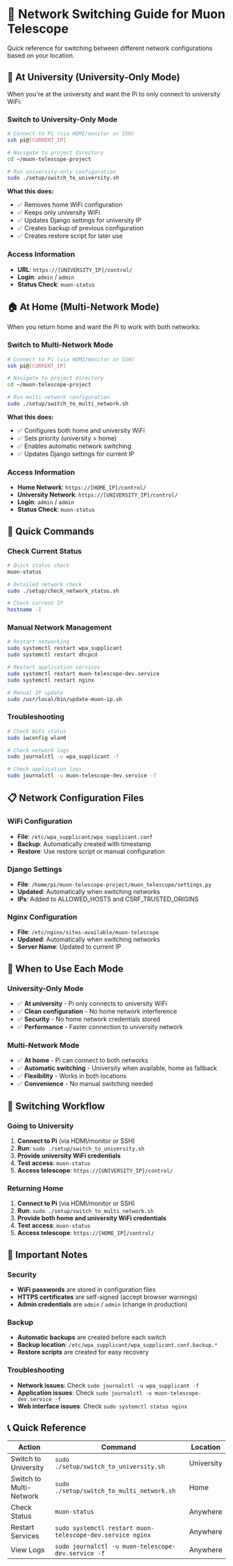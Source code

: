 # 🔄 Network Switching Guide for Muon Telescope

Quick reference for switching between different network configurations based on your location.

## 🏫 At University (University-Only Mode)

When you're at the university and want the Pi to only connect to university WiFi:

### Switch to University-Only Mode
```bash
# Connect to Pi (via HDMI/monitor or SSH)
ssh pi@[CURRENT_IP]

# Navigate to project directory
cd ~/muon-telescope-project

# Run university-only configuration
sudo ./setup/switch_to_university.sh
```

**What this does:**
- ✅ Removes home WiFi configuration
- ✅ Keeps only university WiFi
- ✅ Updates Django settings for university IP
- ✅ Creates backup of previous configuration
- ✅ Creates restore script for later use

### Access Information
- **URL**: `https://[UNIVERSITY_IP]/control/`
- **Login**: `admin` / `admin`
- **Status Check**: `muon-status`

## 🏠 At Home (Multi-Network Mode)

When you return home and want the Pi to work with both networks:

### Switch to Multi-Network Mode
```bash
# Connect to Pi (via HDMI/monitor or SSH)
ssh pi@[CURRENT_IP]

# Navigate to project directory
cd ~/muon-telescope-project

# Run multi-network configuration
sudo ./setup/switch_to_multi_network.sh
```

**What this does:**
- ✅ Configures both home and university WiFi
- ✅ Sets priority (university > home)
- ✅ Enables automatic network switching
- ✅ Updates Django settings for current IP

### Access Information
- **Home Network**: `https://[HOME_IP]/control/`
- **University Network**: `https://[UNIVERSITY_IP]/control/`
- **Login**: `admin` / `admin`
- **Status Check**: `muon-status`

## 🔧 Quick Commands

### Check Current Status
```bash
# Quick status check
muon-status

# Detailed network check
sudo ./setup/check_network_status.sh

# Check current IP
hostname -I
```

### Manual Network Management
```bash
# Restart networking
sudo systemctl restart wpa_supplicant
sudo systemctl restart dhcpcd

# Restart application services
sudo systemctl restart muon-telescope-dev.service
sudo systemctl restart nginx

# Manual IP update
sudo /usr/local/bin/update-muon-ip.sh
```

### Troubleshooting
```bash
# Check WiFi status
sudo iwconfig wlan0

# Check network logs
sudo journalctl -u wpa_supplicant -f

# Check application logs
sudo journalctl -u muon-telescope-dev.service -f
```

## 📋 Network Configuration Files

### WiFi Configuration
- **File**: `/etc/wpa_supplicant/wpa_supplicant.conf`
- **Backup**: Automatically created with timestamp
- **Restore**: Use restore script or manual configuration

### Django Settings
- **File**: `/home/pi/muon-telescope-project/muon_telescope/settings.py`
- **Updated**: Automatically when switching networks
- **IPs**: Added to ALLOWED_HOSTS and CSRF_TRUSTED_ORIGINS

### Nginx Configuration
- **File**: `/etc/nginx/sites-available/muon-telescope`
- **Updated**: Automatically when switching networks
- **Server Name**: Updated to current IP

## 🎯 When to Use Each Mode

### University-Only Mode
- ✅ **At university** - Pi only connects to university WiFi
- ✅ **Clean configuration** - No home network interference
- ✅ **Security** - No home network credentials stored
- ✅ **Performance** - Faster connection to university network

### Multi-Network Mode
- ✅ **At home** - Pi can connect to both networks
- ✅ **Automatic switching** - University when available, home as fallback
- ✅ **Flexibility** - Works in both locations
- ✅ **Convenience** - No manual switching needed

## 🔄 Switching Workflow

### Going to University
1. **Connect to Pi** (via HDMI/monitor or SSH)
2. **Run**: `sudo ./setup/switch_to_university.sh`
3. **Provide university WiFi credentials**
4. **Test access**: `muon-status`
5. **Access telescope**: `https://[UNIVERSITY_IP]/control/`

### Returning Home
1. **Connect to Pi** (via HDMI/monitor or SSH)
2. **Run**: `sudo ./setup/switch_to_multi_network.sh`
3. **Provide both home and university WiFi credentials**
4. **Test access**: `muon-status`
5. **Access telescope**: `https://[HOME_IP]/control/`

## 🚨 Important Notes

### Security
- **WiFi passwords** are stored in configuration files
- **HTTPS certificates** are self-signed (accept browser warnings)
- **Admin credentials** are `admin` / `admin` (change in production)

### Backup
- **Automatic backups** are created before each switch
- **Backup location**: `/etc/wpa_supplicant/wpa_supplicant.conf.backup.*`
- **Restore scripts** are created for easy recovery

### Troubleshooting
- **Network issues**: Check `sudo journalctl -u wpa_supplicant -f`
- **Application issues**: Check `sudo journalctl -u muon-telescope-dev.service -f`
- **Web interface issues**: Check `sudo systemctl status nginx`

## 📞 Quick Reference

| Action | Command | Location |
|--------|---------|----------|
| Switch to University | `sudo ./setup/switch_to_university.sh` | University |
| Switch to Multi-Network | `sudo ./setup/switch_to_multi_network.sh` | Home |
| Check Status | `muon-status` | Anywhere |
| Restart Services | `sudo systemctl restart muon-telescope-dev.service nginx` | Anywhere |
| View Logs | `sudo journalctl -u muon-telescope-dev.service -f` | Anywhere | 